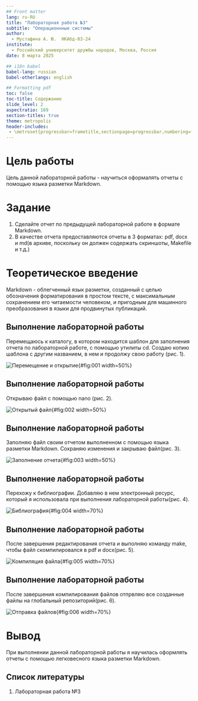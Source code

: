 ```yaml
---
## Front matter
lang: ru-RU
title: "Лабораторная работа №3"
subtitle: "Операционнные системы"
author:
  - Мустафина А. Ю.  НКАбд-03-24
institute:
  - Российский университет дружбы народов, Москва, Россия
date: 8 марта 2025

## i18n babel
babel-lang: russian
babel-otherlangs: english

## Formatting pdf
toc: false
toc-title: Содержание
slide_level: 2
aspectratio: 169
section-titles: true
theme: metropolis
header-includes:
 - \metroset{progressbar=frametitle,sectionpage=progressbar,numbering=fraction}
---
```


# Цель работы

Цель данной лабораторной работы - научиться оформалять отчеты с помощью языка разметки Markdown.

# Задание

1. Сделайте отчет по предыдущей лабораторной работе в формате Markdown.
2. В качестве отчета предоставляются отчеты в 3 форматах: pdf, docx и md(в архиве,  поскольку он должен содержать скриншоты, Makefile и т.д.)

# Теоретическое введение

Markdown - облегченный язык разметки, созданный с целью обозначения форматирования в простом тексте, с максимальным сохранением его читаемости человеком, и пригодным для машинного преобразования в языки для продвинутых публикаций. 

## Выполнение лабораторной работы

Перемещаюсь к каталогу, в котором находится шаблон для заполнения отчета по лабораторной работе, с помощью утилиты cd. Создаю копию шаблона с другим названием, в нем и продолжу свою работу (рис. 1).

![Перемещение и открытие](image/1.png){#fig:001 width=50%}

## Выполнение лабораторной работы

Открываю файл с помощью nano (рис. 2).

![Открытый файл](image/2.png){#fig:002 width=50%}

## Выполнение лабораторной работы

Заполняю файл своим отчетом выполненном с помощью языка разметки Markdown. Сохраняю изменения и закрываю файл(рис. 3).

![Заполнение отчета](image/3.png){#fig:003 width=50%}

## Выполнение лабораторной работы

Перехожу к библиографии. Добавляю в нем электронный ресурс, который я использовала при выполнения лабораторной работы(рис. 4).

![Библиография](image/4.png){#fig:004 width=70%}

## Выполнение лабораторной работы

После завершения редактирования отчета и выполняю команду make, чтобы файл скомпилировался в pdf и docx(рис. 5).

![Компиляция файла](image/5.png){#fig:005 width=70%}

## Выполнение лабораторной работы

После завершения компилирования файлов отпрвляю все созданные файлы на глобальный репозиторий(рис. 6).

![Отправка файлов](image/6.png){#fig:006 width=70%}

# Вывод

При выполнении данной лабораторной работы я научилась оформлять отчеты с помощью легковесного языка разметки Markdown.

## Список литературы

1. Лабораторная работа №3

